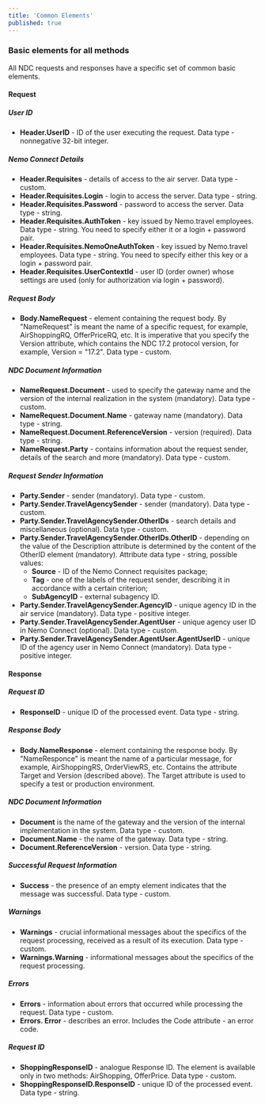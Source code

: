 ```yaml
---
title: 'Common Elements'
published: true
---
```


### Basic elements for all methods
All NDC requests and responses have a specific set of common basic elements.

#### Request

##### User ID
-  **Header.UserID** - ID of the user executing the request. Data type - nonnegative 32-bit integer.

##### Nemo Connect Details
-  **Header.Requisites** - details of access to the air server. Data type - custom.
-  **Header.Requisites.Login** - login to access the server. Data type - string.
-  **Header.Requisites.Password** - password to access the server. Data type - string.
-  **Header.Requisites.AuthToken** - key issued by Nemo.travel employees. Data type - string. You need to specify either it or a login + password pair.
-  **Header.Requisites.NemoOneAuthToken** - key issued by Nemo.travel employees. Data type - string. You need to specify either this key or a login + password pair.
-  **Header.Requisites.UserContextId** - user ID (order owner) whose settings are used (only for authorization via login + password).

##### Request Body
-  **Body.NameRequest** - element containing the request body. By "NameRequest" is meant the name of a specific request, for example, AirShoppingRQ, OfferPriceRQ, etc. It is imperative that you specify the Version attribute, which contains the NDC 17.2 protocol version, for example, Version = "17.2". Data type - custom.

##### NDC Document Information
- **NameRequest.Document** - used to specify the gateway name and the version of the internal realization in the system (mandatory). Data type - custom.
- **NameRequest.Document.Name** - gateway name (mandatory). Data type - string.
- **NameRequest.Document.ReferenceVersion** - version (required). Data type - string.
- **NameRequest.Party** - contains information about the request sender, details of the search and more (mandatory). Data type - custom.

##### Request Sender Information
-  **Party.Sender** - sender (mandatory). Data type - custom.
-  **Party.Sender.TravelAgencySender** - sender (mandatory). Data type - custom.
-  **Party.Sender.TravelAgencySender.OtherIDs** - search details and miscellaneous (optional). Data type - custom.
-  **Party.Sender.TravelAgencySender.OtherIDs.OtherID** - depending on the value of the Description attribute is determined by the content of the OtherID element (mandatory). Attribute data type - string, possible values:
    - **Source** - ID of the Nemo Connect requisites package;
    - **Tag** - one of the labels of the request sender, describing it in accordance with a certain criterion;
    - **SubAgencyID** - external subagency ID.
-  **Party.Sender.TravelAgencySender.AgencyID** - unique agency ID in the air service (mandatory). Data type - positive integer.
-  **Party.Sender.TravelAgencySender.AgentUser** - unique agency user ID in Nemo Connect (optional). Data type - custom.
-  **Party.Sender.TravelAgencySender.AgentUser.AgentUserID** - unique ID of the agency user in Nemo Connect (mandatory). Data type - positive integer.

#### Response

##### Request ID
-  **ResponseID** - unique ID of the processed event. Data type - string.

##### Response Body
-  **Body.NameResponse** - element containing the response body. By "NameResponce" is meant the name of a particular message, for example, AirShoppingRS, OrderViewRS, etc. Contains the attribute Target and Version (described above). The Target attribute is used to specify a test or production environment.

##### NDC Document Information
-  **Document** is the name of the gateway and the version of the internal implementation in the system. Data type - custom.
-  **Document.Name** - the name of the gateway. Data type - string.
-  **Document.ReferenceVersion** - version. Data type - string.

##### Successful Request Information
-  **Success** - the presence of an empty element indicates that the message was successful. Data type - custom.

##### Warnings
-  **Warnings** - crucial informational messages about the specifics of the request processing, received as a result of its execution. Data type - custom.
-  **Warnings.Warning** - informational messages about the specifics of the request processing.

##### Errors
-  **Errors** - information about errors that occurred while processing the request. Data type - custom.
-  **Errors. Error** - describes an error. Includes the Code attribute - an error code.

##### Request ID
-  **ShoppingResponseID** - analogue Response ID. The element is available only in two methods: AirShopping, OfferPrice. Data type - custom.
-  **ShoppingResponseID.ResponseID** - unique ID of the processed event. Data type - string.
